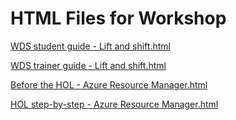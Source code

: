 ﻿# HTML Files for Workshop
[WDS student guide - Lift and shift.html](https://cloudworkshop.blob.core.windows.net/arm-hackathon/Whiteboard%20design%20session/WDS%20student%20guide%20-%20Lift%20and%20shift.html)

[WDS trainer guide - Lift and shift.html](https://cloudworkshop.blob.core.windows.net/arm-hackathon/Whiteboard%20design%20session/WDS%20trainer%20guide%20-%20Lift%20and%20shift.html)

[Before the HOL - Azure Resource Manager.html](https://cloudworkshop.blob.core.windows.net/arm-hackathon/Hands-on%20lab/Before%20the%20HOL%20-%20Azure%20Resource%20Manager.html)

[HOL step-by-step - Azure Resource Manager.html](https://cloudworkshop.blob.core.windows.net/arm-hackathon/Hands-on%20lab/HOL%20step-by-step%20-%20Azure%20Resource%20Manager.html)




